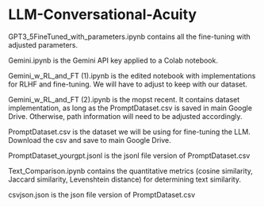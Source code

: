 # LLM-Conversational-Acuity

GPT3_5FineTuned_with_parameters.ipynb contains all the fine-tuning with adjusted parameters.

Gemini.ipynb is the Gemini API key applied to a Colab notebook.

Gemini_w_RL_and_FT (1).ipynb is the edited notebook with implementations for RLHF and fine-tuning. We will have to adjust to keep with our dataset.

Gemini_w_RL_and_FT (2).ipynb is the mopst recent. It contains dataset implementation, as long as the PromptDataset.csv is saved in main Google Drive. Otherwise, path information will need to be adjusted accordingly.

PromptDataset.csv is the dataset we will be using for fine-tuning the LLM. Download the csv and save to main Google Drive.

PromptDataset_yourgpt.jsonl is the jsonl file version of PromptDataset.csv

Text_Comparison.ipynb contains the quantitative metrics (cosine similarity, Jaccard similarity, Levenshtein distance) for determining text similarity.

csvjson.json is the json file version of PromptDataset.csv
